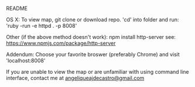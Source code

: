 README

OS X:
To view map, git clone or download repo. 'cd' into folder and run:
'ruby -run -e httpd . -p 8008'

Other (if the above method doesn't work):
npm install http-server
see: https://www.npmjs.com/package/http-server

Addendum:
Choose your favorite broswer (preferably Chrome) and visit 'localhost:8008'

If you are unable to view the map or are unfamiliar with using command line interface, contact me at angeliqueajdecastro@gmail.com